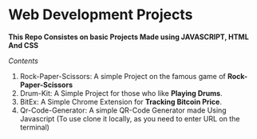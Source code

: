 # Web Development Projects 

**This Repo Consistes on basic Projects Made using JAVASCRIPT, HTML And CSS**

_Contents_

1. Rock-Paper-Scissors: A simple Project on the famous game of **Rock-Paper-Scissors**
2. Drum-Kit: A Simple Project for those who like **Playing Drums**.
3. BitEx: A Simple Chrome Extension for **Tracking Bitcoin Price**.
4. Qr-Code-Generator: A simple QR-Code Generator made Using Javascript (To use clone it locally, as you need to enter URL on the terminal)

